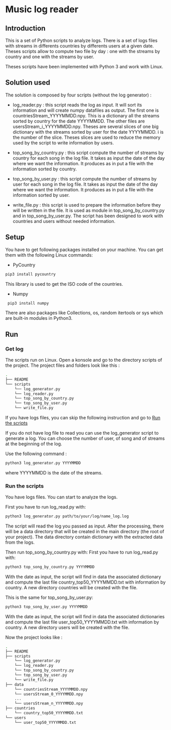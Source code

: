 # Music log reader

## Introduction

This is a set of Python scripts to analyze logs. There is a set of logs files with streams in differents countries by differents users at a given date. Theses scripts allow to compute two file by day : one with the streams by country and one with the streams by user.

Theses scripts have been implemented with Python 3 and work with Linux.

## Solution used

The solution is composed by four scripts (without the log generator) : 

 - log_reader.py : this script reads the log as input. It will sort its information and will create numpy datafiles as output. The first one is countriesStream_YYYYMMDD.npy. This is a dictionary all the streams sorted by country for the date YYYYMMDD. The other files are usersStream_i_YYYYMMDD.npy. Theses are several slices of one big dictionary with the streams sorted by user for the date YYYYMMDD. i is the number of the slice. 
  Theses slices are used to reduce the memory used by the script to write information by users. 
 
 - top_song_by_country.py :  this script compute the number of streams by country for each song in the log file. It takes as input the date of the day where we want the information. It produces as in put a file with the information sorted by country.
 
 - top_song_by_user.py : this script compute the number of streams by user for each song in the log file. It takes as input the date of the day where we want the information. It produces as in put a file with the information sorted by user.
 
 - write_file.py : this script is used to prepare the information before they will be written in the file. It is used as module in top_song_by_country.py and in top_song_by_user.py. The script has been designed to work with countries and users without needed information.



## Setup

You have to get following packages installed on your machine. You can get them with the following Linux commands:

 - PyCountry
 ```bash
 pip3 install pycountry
 ```
This library is used to get the ISO code of the countries.
 
 - Numpy
```bash
 pip3 install numpy
 ``` 
 
 There are also packages like Collections, os, random itertools or sys which are built-in modules in Python3.

## Run

### Get log

The scripts run on Linux. Open a konsole and go to the directory scripts of the project. The project files and folders look like this : 
```bash
.
├── README
└── scripts
    └── log_generator.py
    └── log_reader.py
    └── top_song_by_country.py
    └── top_song_by_user.py
    └── write_file.py
```

If you have logs files, you can skip the following instruction and go to [Run the scripts](#link)

If you do not have log file to read you can use the log_generator script to generate a log. You can choose the number of user, of song and of streams at the beginning of the log.

Use the following command :
```bash
python3 log_generator.py YYYYMMDD
```
where YYYYMMDD is the date of the streams.

### <a id="link">Run the scripts

You have logs files. You can start to analyze the logs.

First you have to run log_read.py with:
```bash
python3 log_generator.py path/to/your/log/name_log.log
```
The script will read the log you passed as input. After the processing, there will be a data directory that will be created in the main directory (the root of your project). The data directory contain dictionary with the extracted data from the logs.

Then run top_song_by_country.py with:
First you have to run log_read.py with:
```bash
python3 top_song_by_country.py YYYYMMDD
```
With the date as input, the script will find in data the associated dictionary and compute the last file country_top50_YYYYMMDD.txt with information by country. A new directory countries will be created with the file.

This is the same for top_song_by_user.py:
```bash
python3 top_song_by_user.py YYYYMMDD
```
With the date as input, the script will find in data the associated dictionaries and compute the last file user_top50_YYYYMMDD.txt with information by country. A new directory users will be created with the file.


Now the project looks like :
```bash
.
├── README
├── scripts
    └── log_generator.py
    └── log_reader.py
    └── top_song_by_country.py
    └── top_song_by_user.py
    └── write_file.py
├── data
    └── countriesStream_YYYYMMDD.npy
    └── usersStream_0_YYYYMMDD.npy
    ...
    └── usersStream_n_YYYYMMDD.npy
├── countries
    └── country_top50_YYYYMMDD.txt
└── users
    └── user_top50_YYYYMMDD.txt
```



